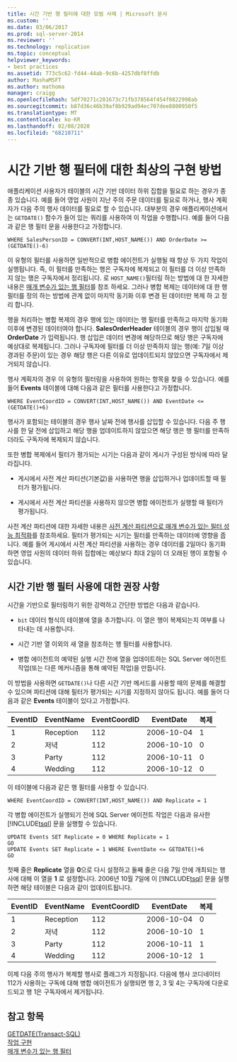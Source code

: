 ```yaml
---
title: 시간 기반 행 필터에 대한 모범 사례 | Microsoft 문서
ms.custom: ''
ms.date: 03/06/2017
ms.prod: sql-server-2014
ms.reviewer: ''
ms.technology: replication
ms.topic: conceptual
helpviewer_keywords:
- best practices
ms.assetid: 773c5c62-fd44-44ab-9c6b-4257dbf8ffdb
author: MashaMSFT
ms.author: mathoma
manager: craigg
ms.openlocfilehash: 5df70271c281673c71fb378564f454f0822998ab
ms.sourcegitcommit: b87d36c46b39af8b929ad94ec707dee8800950f5
ms.translationtype: MT
ms.contentlocale: ko-KR
ms.lasthandoff: 02/08/2020
ms.locfileid: "68210711"
---
```

# <a name="best-practices-for-time-based-row-filters"></a>시간 기반 행 필터에 대한 최상의 구현 방법
  애플리케이션 사용자가 테이블의 시간 기반 데이터 하위 집합을 필요로 하는 경우가 종종 있습니다. 예를 들어 영업 사원이 지난 주의 주문 데이터를 필요로 하거나, 행사 계획자가 다음 주의 행사 데이터를 필요로 할 수 있습니다. 대부분의 경우 애플리케이션에서는 `GETDATE()` 함수가 들어 있는 쿼리를 사용하여 이 작업을 수행합니다. 예를 들어 다음과 같은 행 필터 문을 사용한다고 가정합니다.  
  
```  
WHERE SalesPersonID = CONVERT(INT,HOST_NAME()) AND OrderDate >= (GETDATE()-6)  
```  
  
 이 유형의 필터를 사용하면 일반적으로 병합 에이전트가 실행될 때 항상 두 가지 작업이 실행됩니다. 즉, 이 필터를 만족하는 행은 구독자에 복제되고 이 필터를 더 이상 만족하지 않는 행은 구독자에서 정리됩니다. 로 `HOST_NAME()`필터링 하는 방법에 대 한 자세한 내용은 [매개 변수가 있는 행 필터](parameterized-filters-parameterized-row-filters.md)를 참조 하세요. 그러나 병합 복제는 데이터에 대 한 행 필터를 정의 하는 방법에 관계 없이 마지막 동기화 이후 변경 된 데이터만 복제 하 고 정리 합니다.  
  
 행을 처리하는 병합 복제의 경우 행에 있는 데이터는 행 필터를 만족하고 마지막 동기화 이후에 변경된 데이터여야 합니다. **SalesOrderHeader** 테이블의 경우 행이 삽입될 때 **OrderDate** 가 입력됩니다. 행 삽입은 데이터 변경에 해당하므로 해당 행은 구독자에 예상대로 복제됩니다. 그러나 구독자에 필터를 더 이상 만족하지 않는 행(예: 7일 이상 경과된 주문)이 있는 경우 해당 행은 다른 이유로 업데이트되지 않았으면 구독자에서 제거되지 않습니다.  
  
 행사 계획자의 경우 이 유형의 필터링을 사용하여 원하는 항목을 찾을 수 있습니다. 예를 들어 **Events** 테이블에 대해 다음과 같은 필터를 사용한다고 가정합니다.  
  
```  
WHERE EventCoordID = CONVERT(INT,HOST_NAME()) AND EventDate <= (GETDATE()+6)  
```  
  
 행사가 포함되는 테이블의 경우 행사 날짜 전에 행사를 삽입할 수 있습니다. 다음 주 행사를 한 달 전에 삽입하고 해당 행을 업데이트하지 않았으면 해당 행은 행 필터를 만족하더라도 구독자에 복제되지 않습니다.  
  
 또한 병합 복제에서 필터가 평가되는 시기는 다음과 같이 게시가 구성된 방식에 따라 달라집니다.  
  
-   게시에서 사전 계산 파티션(기본값)을 사용하면 행을 삽입하거나 업데이트할 때 필터가 평가됩니다.  
  
-   게시에서 사전 계산 파티션을 사용하지 않으면 병합 에이전트가 실행할 때 필터가 평가됩니다.  
  
 사전 계산 파티션에 대한 자세한 내용은 [사전 계산 파티션으로 매개 변수가 있는 필터 성능 최적화](parameterized-filters-optimize-for-precomputed-partitions.md)를 참조하세요. 필터가 평가되는 시기는 필터를 만족하는 데이터에 영향을 줍니다. 예를 들어 게시에서 사전 계산 파티션을 사용하는 경우 데이터를 2일마다 동기화하면 영업 사원의 데이터 하위 집합에는 예상보다 최대 2일이 더 오래된 행이 포함될 수 있습니다.  
  
## <a name="recommendations-for-using-time-based-row-filters"></a>시간 기반 행 필터 사용에 대한 권장 사항  
 시간을 기반으로 필터링하기 위한 강력하고 간단한 방법은 다음과 같습니다.  
  
-   
  `bit` 데이터 형식의 테이블에 열을 추가합니다. 이 열은 행이 복제되는지 여부를 나타내는 데 사용합니다.  
  
-   시간 기반 열 이외의 새 열을 참조하는 행 필터를 사용합니다.  
  
-   병합 에이전트의 예약된 실행 시간 전에 열을 업데이트하는 SQL Server 에이전트 작업(또는 다른 메커니즘을 통해 예약된 작업)을 만듭니다.  
  
 이 방법을 사용하면 `GETDATE()`나 다른 시간 기반 메서드를 사용할 때의 문제를 해결할 수 있으며 파티션에 대해 필터가 평가되는 시기를 지정하지 않아도 됩니다. 예를 들어 다음과 같은 **Events** 테이블이 있다고 가정합니다.  
  
|**EventID**|**EventName**|**EventCoordID**|**EventDate**|**복제**|  
|-----------------|-------------------|----------------------|-------------------|-------------------|  
|1|Reception|112|2006-10-04|1|  
|2|저녁|112|2006-10-10|0|  
|3|Party|112|2006-10-11|0|  
|4|Wedding|112|2006-10-12|0|  
  
 이 테이블에 다음과 같은 행 필터를 사용할 수 있습니다.  
  
```  
WHERE EventCoordID = CONVERT(INT,HOST_NAME()) AND Replicate = 1  
```  
  
 각 병합 에이전트가 실행되기 전에 SQL Server 에이전트 작업은 다음과 유사한 [!INCLUDE[tsql](../../../includes/tsql-md.md)] 문을 실행할 수 있습니다.  
  
```  
UPDATE Events SET Replicate = 0 WHERE Replicate = 1  
GO  
UPDATE Events SET Replicate = 1 WHERE EventDate <= GETDATE()+6  
GO  
```  
  
 첫째 줄은 **Replicate** 열을 **0**으로 다시 설정하고 둘째 줄은 다음 7일 안에 개최되는 행사에 대해 이 열을 **1** 로 설정합니다. 2006년 10월 7일에 이 [!INCLUDE[tsql](../../../includes/tsql-md.md)] 문을 실행하면 해당 테이블은 다음과 같이 업데이트됩니다.  
  
|**EventID**|**EventName**|**EventCoordID**|**EventDate**|**복제**|  
|-----------------|-------------------|----------------------|-------------------|-------------------|  
|1|Reception|112|2006-10-04|0|  
|2|저녁|112|2006-10-10|1|  
|3|Party|112|2006-10-11|1|  
|4|Wedding|112|2006-10-12|1|  
  
 이제 다음 주의 행사가 복제할 행사로 플래그가 지정됩니다. 다음에 행사 코디네이터 112가 사용하는 구독에 대해 병합 에이전트가 실행되면 행 2, 3 및 4는 구독자에 다운로드되고 행 1은 구독자에서 제거됩니다.  
  
## <a name="see-also"></a>참고 항목  
 [GETDATE&#40;Transact-SQL&#41;](/sql/t-sql/functions/getdate-transact-sql)   
 [작업 구현](../../../ssms/agent/implement-jobs.md)   
 [매개 변수가 있는 행 필터](parameterized-filters-parameterized-row-filters.md)  
  
  
